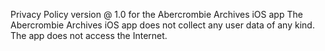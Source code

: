 Privacy Policy version @ 1.0 for the Abercrombie Archives iOS app
The Abercrombie Archives iOS app does not collect any user data of any kind. The app does not access the Internet.
